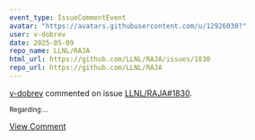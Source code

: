 ```yaml
---
event_type: IssueCommentEvent
avatar: "https://avatars.githubusercontent.com/u/12926030?"
user: v-dobrev
date: 2025-05-09
repo_name: LLNL/RAJA
html_url: https://github.com/LLNL/RAJA/issues/1830
repo_url: https://github.com/LLNL/RAJA
---
```


<a href='https://github.com/v-dobrev' target='_blank'>v-dobrev</a> commented on issue <a href='https://github.com/LLNL/RAJA/issues/1830' target='_blank'>LLNL/RAJA#1830</a>.

<small>Regarding:...</small>

<a href='https://github.com/LLNL/RAJA/issues/1830' target='_blank'>View Comment</a>